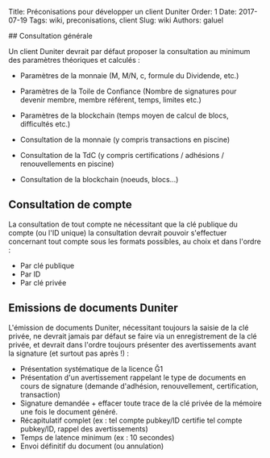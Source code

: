 Title: Préconisations pour développer un client Duniter
Order: 1
Date: 2017-07-19
Tags: wiki, preconisations, client
Slug: wiki
Authors: galuel

## Consultation générale

Un client Duniter devrait par défaut proposer la consultation au minimum des paramètres théoriques et calculés :

* Paramètres de la monnaie (M, M/N, c, formule du Dividende, etc.)
* Paramètres de la Toile de Confiance (Nombre de signatures pour devenir membre, membre référent, temps, limites etc.)
* Paramètres de la blockchain (temps moyen de calcul de blocs, difficultés etc.)

* Consultation de la monnaie (y compris transactions en piscine)
* Consultation de la TdC (y compris certifications / adhésions / renouvellements en piscine)
* Consultation de la blockchain (noeuds, blocs...)

## Consultation de compte

La consultation de tout compte ne nécessitant que la clé publique du compte (ou l'ID unique) la consultation devrait pouvoir s'effectuer concernant tout compte sous les formats possibles, au choix et dans l'ordre :

* Par clé publique
* Par ID
* Par clé privée

## Emissions de documents Duniter

L'émission de documents Duniter, nécessitant toujours la saisie de la clé privée, ne devrait jamais par défaut se faire via un enregistrement de la clé privée, et devrait dans l'ordre toujours présenter des avertissements avant la signature (et surtout pas après !) :

* Présentation systématique de la licence Ğ1
* Présentation d'un avertissement rappelant le type de documents en cours de signature (demande d'adhésion, renouvellement, certification, transaction)
* Signature demandée + effacer toute trace de la clé privée de la mémoire une fois le document généré.
* Récapitulatif complet (ex : tel compte pubkey/ID certifie tel compte pubkey/ID, rappel des avertissements)
* Temps de latence minimum (ex : 10 secondes)
* Envoi définitif du document (ou annulation)
